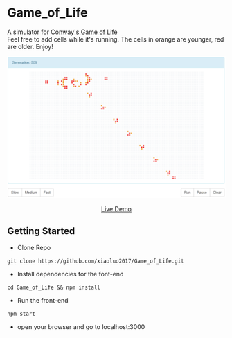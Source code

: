 # Game_of_Life
A simulator for [Conway's Game of Life](https://en.wikipedia.org/wiki/Conway%27s_Game_of_Life)<br/>
Feel free to add cells while it's running. The cells in orange are younger, red are older. Enjoy!<br/>

<p align="center" margin-bottom="0">
  <a href="http://www.hnclone.win" target="_blank">
    <img alt="Stock Market Clone Demo" width="auto" height="auto" src="https://github.com/xiaoluo2017/Game_of_Life/blob/master/images/Capture.PNG">
  </a>
</p>
<p align="center">
  <a href="https://agile-depths-93328.herokuapp.com/">Live Demo</a>
</p>

## Getting Started
* Clone Repo 
```
git clone https://github.com/xiaoluo2017/Game_of_Life.git
```
* Install dependencies for the font-end 
```
cd Game_of_Life && npm install
```
* Run the front-end 
```
npm start
```
* open your browser and go to localhost:3000
